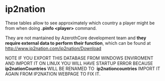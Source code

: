 # ip2nation

These tables allow to see approximately which country a player might be from when doing **.pinfo &lt;player&gt;** command.

They are not mantained by AzerothCore development team and **they require external data to perform their function**, which can be found at <http://www.ip2nation.com/ip2nation/Download>

NOTE IF YOU EXPORT THIS DATABASE FROM WINDOWS ENVIROMENT AND IMPORT IT ON LINUX YOU WILL HAVE STARTUP ERROR BECAUSE  **ip2nationCountries** WILL BE RENAMED TO  **ip2nationcountries** IMPORT IT AGAIN FROM IP2NATION WEBPAGE TO FIX IT.

 

 

 

 

 
